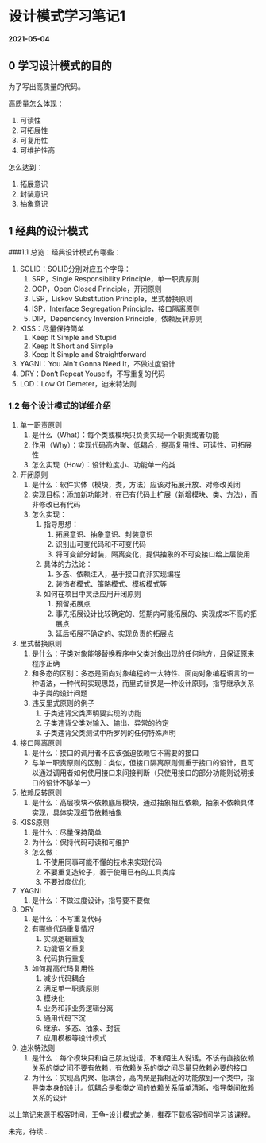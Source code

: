 

# 设计模式学习笔记1

**2021-05-04**

## 	0 学习设计模式的目的

为了写出高质量的代码。

高质量怎么体现：

1. 可读性
2. 可拓展性
3. 可复用性
4. 可维护性高

怎么达到：

1. 拓展意识
2. 封装意识
3. 抽象意识

## 1 经典的设计模式

###1.1 总览：经典设计模式有哪些：

1. SOLID：SOLID分别对应五个字母：
      1. SRP，Single Responsibility Principle，单一职责原则
      2. OCP，Open Closed Principle，开闭原则
      3. LSP，Liskov Substitution Principle，里式替换原则
      4. ISP，Interface Segregation Principle，接口隔离原则
      5. DIP，Dependency Inversion Principle，依赖反转原则
2. KISS：尽量保持简单
      1. Keep It Simple and Stupid
      2. Keep It Short and Simple
      3. Keep It Simple and Straightforward
3. YAGNI：You Ain't Gonna Need It，不做过度设计
4. DRY：Don‘t Repeat Youself，不写重复的代码
5. LOD：Low Of Demeter，迪米特法则

### 1.2 每个设计模式的详细介绍

1. 单一职责原则
    1. 是什么（What）：每个类或模块只负责实现一个职责或者功能
    2. 作用（Why）：实现代码高内聚、低耦合，提高复用性、可读性、可拓展性
    3. 怎么实现（How）：设计粒度小、功能单一的类
2. 开闭原则
    1. 是什么：软件实体（模块，类，方法）应该对拓展开放、对修改关闭
    2. 实现目标：添加新功能时，在已有代码上扩展（新增模块、类、方法），而非修改已有代码
    3. 怎么实现：
        1. 指导思想：
            1. 拓展意识、抽象意识、封装意识
            2. 识别出可变代码和不可变代码
            3. 将可变部分封装，隔离变化，提供抽象的不可变接口给上层使用
        2. 具体的方法论：
            1. 多态、依赖注入，基于接口而非实现编程
            2. 装饰者模式、策略模式、模板模式等
        3. 如何在项目中灵活应用开闭原则
            1. 预留拓展点
            2. 事先拓展设计比较确定的、短期内可能拓展的、实现成本不高的拓展点
            3. 延后拓展不确定的、实现负责的拓展点
3. 里式替换原则
    1. 是什么：子类对象能够替换程序中父类对象出现的任何地方，且保证原来程序正确
    2. 和多态的区别：多态是面向对象编程的一大特性、面向对象编程语言的一种语法，一种代码实现思路，而里式替换是一种设计原则，指导继承关系中子类的设计问题
    3. 违反里式原则的例子
        1. 子类违背父类声明要实现的功能
        2. 子类违背父类对输入、输出、异常的约定
        3. 子类违背父类测试中所罗列的任何特殊声明
4. 接口隔离原则
    1. 是什么：接口的调用者不应该强迫依赖它不需要的接口
    2. 与单一职责原则的区别：类似，但接口隔离原则侧重于接口的设计，且可以通过调用者如何使用接口来间接判断（只使用接口的部分功能则说明接口的设计不够单一）
5. 依赖反转原则
    1. 是什么：高层模块不依赖底层模块，通过抽象相互依赖，抽象不依赖具体实现，具体实现细节依赖抽象
6. KISS原则
    1. 是什么：尽量保持简单
    2. 为什么：保持代码可读和可维护
    3. 怎么做：
        1. 不使用同事可能不懂的技术来实现代码
        2. 不要重复造轮子，善于使用已有的工具类库
        3. 不要过度优化
7. YAGNI
    1. 是什么：不做过度设计，指导要不要做
8. DRY
    1. 是什么：不写重复代码
    2. 有哪些代码重复情况
        1. 实现逻辑重复
        2. 功能语义重复
        3. 代码执行重复
    3. 如何提高代码复用性
        1. 减少代码耦合
        2. 满足单一职责原则
        3. 模块化
        4. 业务和非业务逻辑分离
        5. 通用代码下沉
        6. 继承、多态、抽象、封装
        7. 应用模板等设计模式
9. 迪米特法则
    1. 是什么：每个模块只和自己朋友说话，不和陌生人说话。不该有直接依赖关系的类之间不要有依赖，有依赖关系的类之间尽量只依赖必要的接口
    2. 为什么：实现高内聚、低耦合，高内聚是指相近的功能放到一个类中，指导类本身的设计。低耦合是指类之间的依赖关系简单清晰，指导类间依赖关系的设计



以上笔记来源于极客时间，王争-设计模式之美，推荐下载极客时间学习该课程。

未完，待续...

​		


